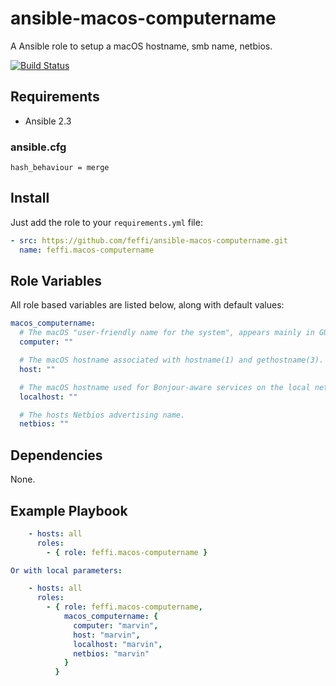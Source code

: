# ansible-macos-computername
A Ansible role to setup a macOS hostname, smb name, netbios.

[![Build Status](https://travis-ci.org/feffi/ansible-macos-computername.svg?branch=master)](https://travis-ci.org/feffi/ansible-macos-computername)

## Requirements
- Ansible 2.3

### ansible.cfg
```
hash_behaviour = merge
```

## Install
Just add the role to your ``requirements.yml`` file:
```yaml
- src: https://github.com/feffi/ansible-macos-computername.git
  name: feffi.macos-computername
```

## Role Variables
All role based variables are listed below, along with default values:

```yaml
macos_computername:
  # The macOS "user-friendly name for the system", appears mainly in GUI.
  computer: ""

  # The macOS hostname associated with hostname(1) and gethostname(3).
  host: ""

  # The macOS hostname used for Bonjour-aware services on the local network.
  localhost: ""

  # The hosts Netbios advertising name.
  netbios: ""
```

## Dependencies
None.

## Example Playbook

```yaml
    - hosts: all
      roles:
        - { role: feffi.macos-computername }

Or with local parameters:

    - hosts: all
      roles:
        - { role: feffi.macos-computername,
            macos_computername: {
              computer: "marvin",
              host: "marvin",
              localhost: "marvin",
              netbios: "marvin"
            }
          }
```
